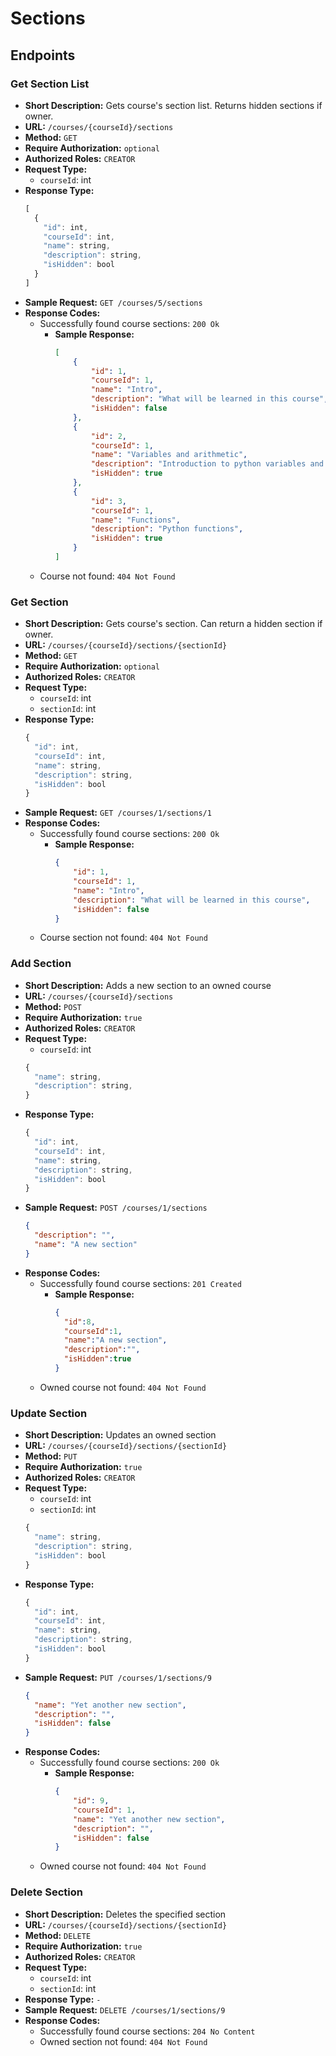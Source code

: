 # Sections
## Endpoints
### Get Section List
- **Short Description:** Gets course's section list. Returns hidden sections if owner.
- **URL:** `/courses/{courseId}/sections`
- **Method:** `GET`
- **Require Authorization:** `optional`
- **Authorized Roles:** `CREATOR`
- **Request Type:**
  - `courseId`: int
- **Response Type:**
    ```javascript
    [
      {
        "id": int,
        "courseId": int,
        "name": string,
        "description": string,
        "isHidden": bool  
      }
    ]
    ```
- **Sample Request:** `GET /courses/5/sections`
- **Response Codes:**
  - Successfully found course sections: `200 Ok`
    - **Sample Response:**
      ```json
      [
          {
              "id": 1,
              "courseId": 1,
              "name": "Intro",
              "description": "What will be learned in this course",
              "isHidden": false
          },
          {
              "id": 2,
              "courseId": 1,
              "name": "Variables and arithmetic",
              "description": "Introduction to python variables and arithmetic operations",
              "isHidden": true
          },
          {
              "id": 3,
              "courseId": 1,
              "name": "Functions",
              "description": "Python functions",
              "isHidden": true
          }
      ]
      ```
  - Course not found: `404 Not Found`  
### Get Section
- **Short Description:** Gets course's section. Can return a hidden section if owner.
- **URL:** `/courses/{courseId}/sections/{sectionId}`
- **Method:** `GET`
- **Require Authorization:** `optional`
- **Authorized Roles:** `CREATOR`
- **Request Type:**
  - `courseId`: int
  - `sectionId`: int
- **Response Type:**
    ```javascript
    {
      "id": int,
      "courseId": int,
      "name": string,
      "description": string,
      "isHidden": bool  
    }
    ```
- **Sample Request:** `GET /courses/1/sections/1`
- **Response Codes:**
  - Successfully found course sections: `200 Ok`
    - **Sample Response:**
      ```json
      {
          "id": 1,
          "courseId": 1,
          "name": "Intro",
          "description": "What will be learned in this course",
          "isHidden": false
      }
      ```
  - Course section not found: `404 Not Found`
### Add Section
- **Short Description:** Adds a new section to an owned course
- **URL:** `/courses/{courseId}/sections`
- **Method:** `POST`
- **Require Authorization:** `true`
- **Authorized Roles:** `CREATOR`
- **Request Type:**
  - `courseId`: int
  ```javascript
  {
    "name": string,
    "description": string,
  }
  ```
- **Response Type:**
    ```javascript
    {
      "id": int,
      "courseId": int,
      "name": string,
      "description": string,
      "isHidden": bool  
    }
    ```
- **Sample Request:** `POST /courses/1/sections`
  ```json
  {
    "description": "",
    "name": "A new section"
  }
  ```
- **Response Codes:**
  - Successfully found course sections: `201 Created`
    - **Sample Response:**
      ```json
      {
        "id":8,
        "courseId":1,
        "name":"A new section",
        "description":"",
        "isHidden":true
      }

      ```
  - Owned course not found: `404 Not Found` 
### Update Section
  - **Short Description:** Updates an owned section
  - **URL:** `/courses/{courseId}/sections/{sectionId}`
  - **Method:** `PUT`
  - **Require Authorization:** `true`
  - **Authorized Roles:** `CREATOR`
  - **Request Type:**
    - `courseId`: int
    - `sectionId`: int
    ```javascript
    {
      "name": string,
      "description": string,
      "isHidden": bool
    }
    ```
  - **Response Type:**
      ```javascript
      {
        "id": int,
        "courseId": int,
        "name": string,
        "description": string,
        "isHidden": bool  
      }
      ```
  - **Sample Request:** `PUT /courses/1/sections/9`
    ```json
    {
      "name": "Yet another new section",
      "description": "",
      "isHidden": false
    }
    ```
  - **Response Codes:**
    - Successfully found course sections: `200 Ok`
      - **Sample Response:**
        ```json
        {
            "id": 9,
            "courseId": 1,
            "name": "Yet another new section",
            "description": "",
            "isHidden": false
        }
        ```
    - Owned course not found: `404 Not Found`
### Delete Section
  - **Short Description:** Deletes the specified section
  - **URL:** `/courses/{courseId}/sections/{sectionId}`
  - **Method:** `DELETE`
  - **Require Authorization:** `true`
  - **Authorized Roles:** `CREATOR`
  - **Request Type:**
    - `courseId`: int
    - `sectionId`: int
  - **Response Type:** `-`
  - **Sample Request:** `DELETE /courses/1/sections/9`
  - **Response Codes:**
    - Successfully found course sections: `204 No Content`
    - Owned section not found: `404 Not Found`
